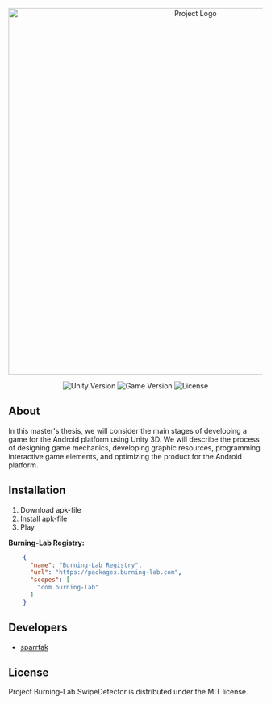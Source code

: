 <p align="center">
      <img src="https://ibb.co/p4gW4Yq" alt="Project Logo" width="726">
</p>


<p align="center">
    <img src="https://img.shields.io/badge/Engine-2023-blueviolet" alt="Unity Version">
    <img src="https://img.shields.io/badge/Version-1.0-blue" alt="Game Version">
    <img src="https://img.shields.io/badge/License-MIT-success" alt="License">
</p>

## About

In this master's thesis, we will consider the main stages of developing a game for the Android platform using Unity 3D. We will describe the process of designing game mechanics, developing graphic resources, programming interactive game elements, and optimizing the product for the Android platform.

## Installation

1. Download apk-file
2. Install apk-file
3. Play

**Burning-Lab Registry:**
```json
    {
      "name": "Burning-Lab Registry",
      "url": "https://packages.burning-lab.com",
      "scopes": [
        "com.burning-lab"
      ]
    }
```

## Developers

- [sparrtak](https://github.com/sparrtak)

## License

Project Burning-Lab.SwipeDetector is distributed under the MIT license.
